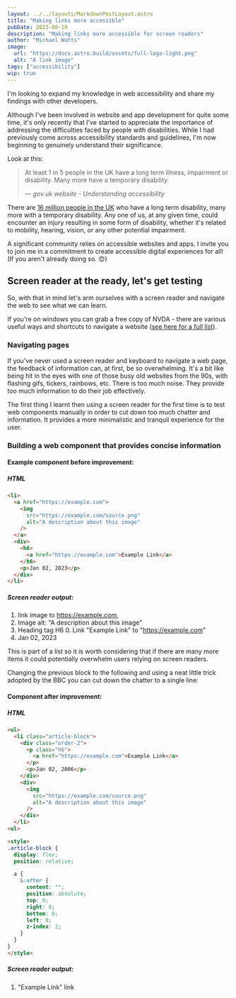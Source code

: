 ```yaml
---
layout: ../../layouts/MarkdownPostLayout.astro
title: "Making links more accessible"
pubDate: 2023-08-19
description: "Making links more accessible for screen readers"
author: "Michael Watts"
image:
  url: "https://docs.astro.build/assets/full-logo-light.png"
  alt: "A link image"
tags: ["accessibility"]
wip: true
---
```


I'm looking to expand my knowledge in web accessibility and share my findings with other developers.

Although I've been involved in website and app development for quite some time, it's only recently that I've started to appreciate the importance of addressing the difficulties faced by people with disabilities. While I had previously come across accessibility standards and guidelines, I'm now beginning to genuinely understand their significance.

Look at this:

> At least 1 in 5 people in the UK have a long term illness, impairment or disability. Many more have a temporary disability.
>
> &mdash; <cite>gov.uk website - Understanding accessibility</cite>

There are [16 million people in the UK](https://www.scope.org.uk/media/disability-facts-figures/) who have a long term disability, many more with a temporary disability. Any one of us, at any given time, could encounter an injury resulting in some form of disability, whether it's related to mobility, hearing, vision, or any other potential impairment.

A significant community relies on accessible websites and apps. I invite you to join me in a commitment to create accessible digital experiences for all! (If you aren't already doing so. 😊)

## Screen reader at the ready, let's get testing

So, with that in mind let's arm ourselves with a screen reader and navigate the web to see what we can learn.

If you're on windows you can grab a free copy of NVDA - there are various useful ways and shortcuts to navigate a website ([see here for a full list](https://webaim.org/resources/shortcuts/nvda)).

### Navigating pages

If you've never used a screen reader and keyboard to navigate a web page, the feedback of information can, at first, be so overwhelming. It's a bit like being hit in the eyes with one of those busy old websites from the 90s, with flashing gifs, tickers, rainbows, etc. There is too much noise. They provide too much information to do their job effectively.

The first thing I learnt then using a screen reader for the first time is to test web components manually in order to cut down too much chatter and information. It provides a more minimalistic and tranquil experience for the user.

### Building a web component that provides concise information

#### Example component before improvement:

##### HTML

```html
<li>
  <a href="https://example.com">
    <img
      src="https://example.com/source.png"
      alt="A description about this image"
    />
  </a>
  <div>
    <h6>
      <a href="https://example.com">Example Link</a>
    </h6>
    <p>Jan 02, 2023</p>
  </div>
</li>
```
##### Screen reader output:

1. link image to https://example.com,
2. Image alt: "A description about this image"
3. Heading tag H6 0. Link "Example Link" to "https://example.com"
4. Jan 02, 2023

This is part of a list so it is worth considering that if there are many more items it could potentially overwhelm users relying on screen readers.

Changing the previous block to the following and using a neat little trick adopted by the BBC you can cut down the chatter to a single line:

#### Component after improvement:

##### HTML

```html
<ul>
  <li class="article-block">
    <div class="order-2">
      <p class="h6">
        <a href="https://example.com">Example Link</a>
      </p>
      <p>Jan 02, 2006</p>
    </div>
    <div>
      <img
        src="https://example.com/source.png"
        alt="A description about this image"
      />
    </div>
  </li>
<ul>

<style>
.article-block {
  display: flex;
  position: relative;

  a {
    &:after {
      content: "";
      position: absolute;
      top: 0;
      right: 0;
      bottom: 0;
      left: 0;
      z-index: 2;
    }
  }
}
</style>
```
##### Screen reader output:
1. "Example Link" link
